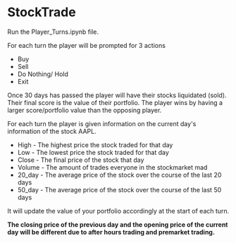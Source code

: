 ﻿# StockTrade
Run the Player_Turns.ipynb file.

For each turn the player will be prompted for 3 actions
* Buy
* Sell
* Do Nothing/ Hold
* Exit 

Once 30 days has passed the player will have their stocks liquidated (sold).
Their final score is the value of their portfolio.
The player wins by having a larger score/portfolio value than the opposing player.

For each turn the player is given information on the current day's information of the stock AAPL.

* High - The highest price the stock traded for that day
* Low  - The lowest price the stock traded for that day
* Close - The final price of the stock that day
* Volume - The amount of trades everyone in the stockmarket mad
* 20_day - The average price of the stock over the course of the last 20 days
* 50_day - The average price of the stock over the course of the last 50 days

It will update the value of your portfolio accordingly at the start of each turn.

**The closing price of the previous day and the opening price of the current day will be different due to after hours trading and premarket trading.**
